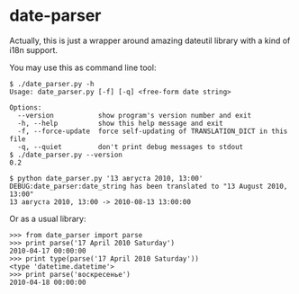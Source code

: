 date-parser
===========

Actually, this is just a wrapper around amazing dateutil library with a kind of i18n support.

You may use this as command line tool:

```
$ ./date_parser.py -h
Usage: date_parser.py [-f] [-q] <free-form date string>

Options:
  --version           show program's version number and exit
  -h, --help          show this help message and exit
  -f, --force-update  force self-updating of TRANSLATION_DICT in this file
  -q, --quiet         don't print debug messages to stdout
$ ./date_parser.py --version
0.2

$ python date_parser.py '13 августа 2010, 13:00'
DEBUG:date_parser:date_string has been translated to "13 August 2010, 13:00"
13 августа 2010, 13:00 -> 2010-08-13 13:00:00
```


Or as a usual library:

```
>>> from date_parser import parse
>>> print parse('17 April 2010 Saturday')
2010-04-17 00:00:00
>>> print type(parse('17 April 2010 Saturday'))
<type 'datetime.datetime'>
>>> print parse('воскресенье')
2010-04-18 00:00:00
```
